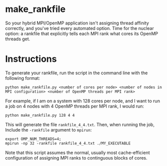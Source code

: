 # make_rankfile
So your hybrid MPI/OpenMP application isn't assigning thread affinity correctly, and you've tried every automated option. Time for the nuclear option: a rankfile that explicitly tells each MPI rank what cores its OpenMP threads get.

# Instructions
To generate your rankfile, run the script in the command line with the following format:
```
python make_rankfile.py <number of cores per node> <number of nodes in MPI configuration> <number of OpenMP threads per MPI rank>
```

For example, if I am on a system with 128 cores per node, and I want to run a job on 4 nodes with 4 OpenMP threads per MPI rank, I would run:
```
python make_rankfile.py 128 4 4
```

This will generate the file `rankfile_4_4.txt`. Then, when running the job, Include the `-rankfile` argument to `mpirun`:
```
export OMP_NUM_THREADS=4;
mpirun -np 32 -rankfile rankfile_4_4.txt ./MY_EXECUTABLE
```

Note that this script assumes the normal, usually most cache-efficient configuration of assigning MPI ranks to continguous blocks of cores.
